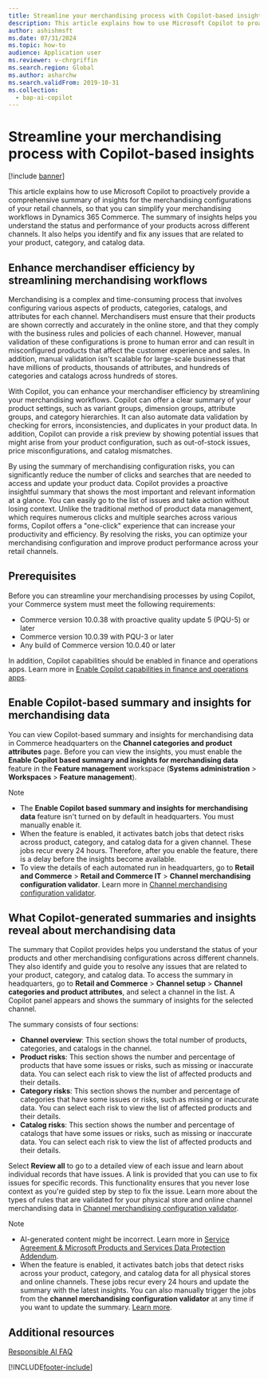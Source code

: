 ```yaml
---
title: Streamline your merchandising process with Copilot-based insights
description: This article explains how to use Microsoft Copilot to proactively provide a comprehensive summary of insights for the merchandising configurations of your retail channels to simplify your merchandising workflows in Dynamics 365 Commerce.
author: ashishmsft
ms.date: 07/31/2024
ms.topic: how-to
audience: Application user
ms.reviewer: v-chrgriffin
ms.search.region: Global
ms.author: asharchw
ms.search.validFrom: 2019-10-31
ms.collection:
  - bap-ai-copilot
---
```


# Streamline your merchandising process with Copilot-based insights

[!include [banner](includes/banner.md)]

This article explains how to use Microsoft Copilot to proactively provide a comprehensive summary of insights for the merchandising configurations of your retail channels, so that you can simplify your merchandising workflows in Dynamics 365 Commerce. The summary of insights helps you understand the status and performance of your products across different channels. It also helps you identify and fix any issues that are related to your product, category, and catalog data.

## Enhance merchandiser efficiency by streamlining merchandising workflows

Merchandising is a complex and time-consuming process that involves configuring various aspects of products, categories, catalogs, and attributes for each channel. Merchandisers must ensure that their products are shown correctly and accurately in the online store, and that they comply with the business rules and policies of each channel. However, manual validation of these configurations is prone to human error and can result in misconfigured products that affect the customer experience and sales. In addition, manual validation isn't scalable for large-scale businesses that have millions of products, thousands of attributes, and hundreds of categories and catalogs across hundreds of stores.

With Copilot, you can enhance your merchandiser efficiency by streamlining your merchandising workflows. Copilot can offer a clear summary of your product settings, such as variant groups, dimension groups, attribute groups, and category hierarchies. It can also automate data validation by checking for errors, inconsistencies, and duplicates in your product data. In addition, Copilot can provide a risk preview by showing potential issues that might arise from your product configuration, such as out-of-stock issues, price misconfigurations, and catalog mismatches.

By using the summary of merchandising configuration risks, you can significantly reduce the number of clicks and searches that are needed to access and update your product data. Copilot provides a proactive insightful summary that shows the most important and relevant information at a glance. You can easily go to the list of issues and take action without losing context. Unlike the traditional method of product data management, which requires numerous clicks and multiple searches across various forms, Copilot offers a "one-click" experience that can increase your productivity and efficiency. By resolving the risks, you can optimize your merchandising configuration and improve product performance across your retail channels.

## Prerequisites

Before you can streamline your merchandising processes by using Copilot, your Commerce system must meet the following requirements:

- Commerce version 10.0.38 with proactive quality update 5 (PQU-5) or later
- Commerce version 10.0.39 with PQU-3 or later
- Any build of Commerce version 10.0.40 or later

In addition, Copilot capabilities should be enabled in finance and operations apps. Learn more in [Enable Copilot capabilities in finance and operations apps](/dynamics365/fin-ops-core/dev-itpro/copilot/enable-copilot).

## Enable Copilot-based summary and insights for merchandising data

You can view Copilot-based summary and insights for merchandising data in Commerce headquarters on the **Channel categories and product attributes** page. Before you can view the insights, you must enable the **Enable Copilot based summary and insights for merchandising data** feature in the **Feature management** workspace (**Systems administration** \> **Workspaces** \> **Feature management**).

> [!NOTE]
> - The **Enable Copilot based summary and insights for merchandising data** feature isn't turned on by default in headquarters. You must manually enable it.
> - When the feature is enabled, it activates batch jobs that detect risks across product, category, and catalog data for a given channel. These jobs recur every 24 hours. Therefore, after you enable the feature, there is a delay before the insights become available.
> - To view the details of each automated run in headquarters, go to **Retail and Commerce** \> **Retail and Commerce IT** \> **Channel merchandising configuration validator**. Learn more in [Channel merchandising configuration validator](dev-itpro/channel-merch-config-validator.md).

## What Copilot-generated summaries and insights reveal about merchandising data

The summary that Copilot provides helps you understand the status of your products and other merchandising configurations across different channels. They also identify and guide you to resolve any issues that are related to your product, category, and catalog data. To access the summary in headquarters, go to **Retail and Commerce** \> **Channel setup** \> **Channel categories and product attributes**, and select a channel in the list. A Copilot panel appears and shows the summary of insights for the selected channel.

The summary consists of four sections:

- **Channel overview**: This section shows the total number of products, categories, and catalogs in the channel.
- **Product risks**: This section shows the number and percentage of products that have some issues or risks, such as missing or inaccurate data. You can select each risk to view the list of affected products and their details.
- **Category risks**: This section shows the number and percentage of categories that have some issues or risks, such as missing or inaccurate data. You can select each risk to view the list of affected products and their details.
- **Catalog risks**: This section shows the number and percentage of catalogs that have some issues or risks, such as missing or inaccurate data. You can select each risk to view the list of affected products and their details.

Select **Review all** to go to a detailed view of each issue and learn about individual records that have issues. A link is provided that you can use to fix issues for specific records. This functionality ensures that you never lose context as you're guided step by step to fix the issue. Learn more about the types of rules that are validated for your physical store and online channel merchandising data in [Channel merchandising configuration validator](dev-itpro/channel-merch-config-validator.md).

> [!NOTE]
> - AI-generated content might be incorrect. Learn more in [Service Agreement & Microsoft Products and Services Data Protection Addendum](https://aka.ms/BusinessApplicationLegal).
> - When the feature is enabled, it activates batch jobs that detect risks across your product, category, and catalog data for all physical stores and online channels. These jobs recur every 24 hours and update the summary with the latest insights. You can also manually trigger the jobs from the **channel merchandising configuration validator** at any time if you want to update the summary. [Learn more](dev-itpro/channel-merch-config-validator.md).

## Additional resources

[Responsible AI FAQ](responsible-ai/faqs-ai-summarization-hq.md)

[!INCLUDE[footer-include](../includes/footer-banner.md)]
